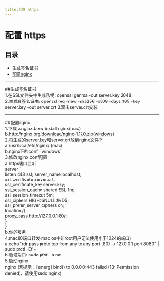```yaml
---
title:配置 https
---
```


# 配置 https

## 目录
+ [生成签名证书](#partI)
+ [配置nginx](#partII)

----------------------------------

##生成签名证书    
1.在SSL文件夹中生成私钥: openssl genrsa -out server.key 2048     
2.生成自签名证书: openssl req -new -sha256 -x509 -days 365 -key server.key -out server.crt 
3.双击server.crt安装    

----------------------------------

##配置nginx   
1.下载
  a.nginx:brew install nginx(mac)   
  b.http://nginx.org/download/nginx-1.17.0.zip(windows)   
2.将生成的server.key和server.crt放到nginx文件下   
  a./usr/local/etc/nginx/ (mac)   
  b.nginx下的conf（windows）  
3.修改nginx.conf配置    
  a.https端口监听   
     server {   
           listen       443 ssl; 
           server_name  localhost;   
           ssl_certificate      server.crt;  
           ssl_certificate_key  server.key;  
           ssl_session_cache    shared:SSL:1m;     
           ssl_session_timeout  5m;  
           ssl_ciphers  HIGH:!aNULL:!MD5;   
           ssl_prefer_server_ciphers  on;    
           location /{   
              proxy_pass http://127.0.0.1:80/;  
          }   
      }   
  b.你的服务      
4.mac80端口转发(mac os中非root用户无法使用小于1024的端口)     
  a.echo "rdr pass proto tcp from any to any port {80} -> 127.0.0.1 port 8080" | sudo pfctl -Ef -   
  b.验证端口: sudo pfctl -s nat   
5.启动nginx   
  nginx (若提示：[emerg] bind() to 0.0.0.0:443 failed (13: Permission denied)，请使用sudo nginx)    
  
  


       
